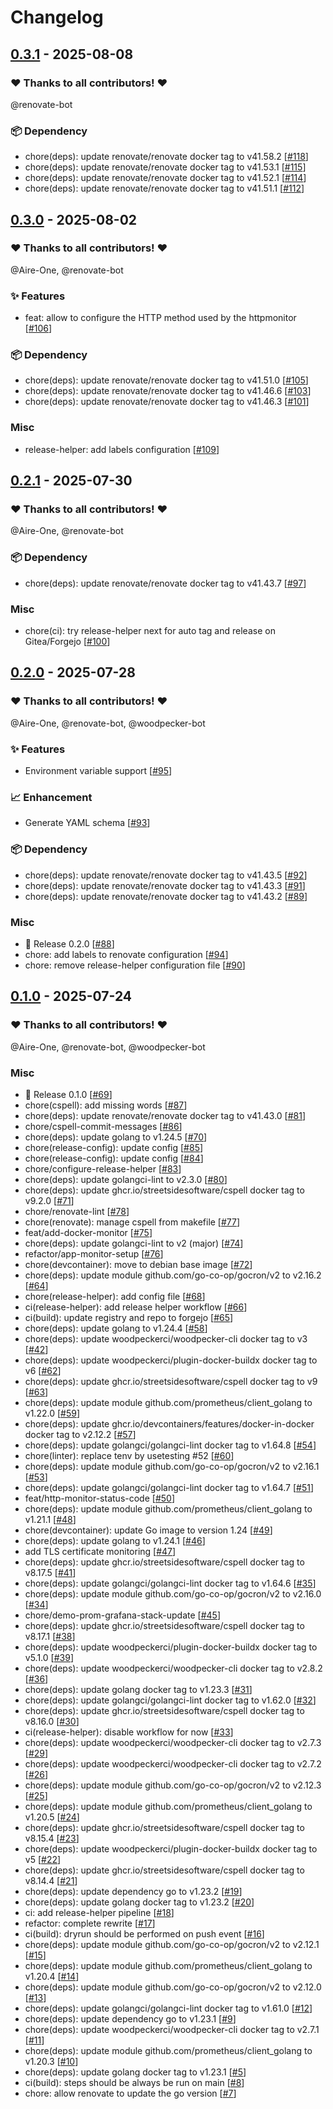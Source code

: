 # Changelog

## [0.3.1](https://forgejo.aireone.xyz/Aire-One/labtime/releases/tag/v0.3.1) - 2025-08-08

### ❤️ Thanks to all contributors! ❤️

@renovate-bot

### 📦️ Dependency

- chore(deps): update renovate/renovate docker tag to v41.58.2 [[#118](https://forgejo.aireone.xyz/Aire-One/labtime/pulls/118)]
- chore(deps): update renovate/renovate docker tag to v41.53.1 [[#115](https://forgejo.aireone.xyz/Aire-One/labtime/pulls/115)]
- chore(deps): update renovate/renovate docker tag to v41.52.1 [[#114](https://forgejo.aireone.xyz/Aire-One/labtime/pulls/114)]
- chore(deps): update renovate/renovate docker tag to v41.51.1 [[#112](https://forgejo.aireone.xyz/Aire-One/labtime/pulls/112)]

## [0.3.0](https://forgejo.aireone.xyz/Aire-One/labtime/releases/tag/v0.3.0) - 2025-08-02

### ❤️ Thanks to all contributors! ❤️

@Aire-One, @renovate-bot

### ✨ Features

- feat: allow to configure the HTTP method used by the httpmonitor [[#106](https://forgejo.aireone.xyz/Aire-One/labtime/pulls/106)]

### 📦️ Dependency

- chore(deps): update renovate/renovate docker tag to v41.51.0 [[#105](https://forgejo.aireone.xyz/Aire-One/labtime/pulls/105)]
- chore(deps): update renovate/renovate docker tag to v41.46.6 [[#103](https://forgejo.aireone.xyz/Aire-One/labtime/pulls/103)]
- chore(deps): update renovate/renovate docker tag to v41.46.3 [[#101](https://forgejo.aireone.xyz/Aire-One/labtime/pulls/101)]

### Misc

- release-helper: add labels configuration [[#109](https://forgejo.aireone.xyz/Aire-One/labtime/pulls/109)]

## [0.2.1](https://forgejo.aireone.xyz/Aire-One/labtime/releases/tag/v0.2.1) - 2025-07-30

### ❤️ Thanks to all contributors! ❤️

@Aire-One, @renovate-bot

### 📦️ Dependency

- chore(deps): update renovate/renovate docker tag to v41.43.7 [[#97](https://forgejo.aireone.xyz/Aire-One/labtime/pulls/97)]

### Misc

- chore(ci): try release-helper next for auto tag and release on Gitea/Forgejo [[#100](https://forgejo.aireone.xyz/Aire-One/labtime/pulls/100)]

## [0.2.0](https://forgejo.aireone.xyz/Aire-One/labtime/releases/tag/v0.2.0) - 2025-07-28

### ❤️ Thanks to all contributors! ❤️

@Aire-One, @renovate-bot, @woodpecker-bot

### ✨ Features

- Environment variable support [[#95](https://forgejo.aireone.xyz/Aire-One/labtime/pulls/95)]

### 📈 Enhancement

- Generate YAML schema [[#93](https://forgejo.aireone.xyz/Aire-One/labtime/pulls/93)]

### 📦️ Dependency

- chore(deps): update renovate/renovate docker tag to v41.43.5 [[#92](https://forgejo.aireone.xyz/Aire-One/labtime/pulls/92)]
- chore(deps): update renovate/renovate docker tag to v41.43.3 [[#91](https://forgejo.aireone.xyz/Aire-One/labtime/pulls/91)]
- chore(deps): update renovate/renovate docker tag to v41.43.2 [[#89](https://forgejo.aireone.xyz/Aire-One/labtime/pulls/89)]

### Misc

- 🎉 Release 0.2.0 [[#88](https://forgejo.aireone.xyz/Aire-One/labtime/pulls/88)]
- chore: add labels to renovate configuration [[#94](https://forgejo.aireone.xyz/Aire-One/labtime/pulls/94)]
- chore: remove release-helper configuration file [[#90](https://forgejo.aireone.xyz/Aire-One/labtime/pulls/90)]

## [0.1.0](https://forgejo.aireone.xyz/Aire-One/labtime/releases/tag/v0.1.0) - 2025-07-24

### ❤️ Thanks to all contributors! ❤️

@Aire-One, @renovate-bot, @woodpecker-bot

### Misc

- 🎉 Release 0.1.0 [[#69](https://forgejo.aireone.xyz/Aire-One/labtime/pulls/69)]
- chore(cspell): add missing words [[#87](https://forgejo.aireone.xyz/Aire-One/labtime/pulls/87)]
- chore(deps): update renovate/renovate docker tag to v41.43.0 [[#81](https://forgejo.aireone.xyz/Aire-One/labtime/pulls/81)]
- chore/cspell-commit-messages [[#86](https://forgejo.aireone.xyz/Aire-One/labtime/pulls/86)]
- chore(deps): update golang to v1.24.5 [[#70](https://forgejo.aireone.xyz/Aire-One/labtime/pulls/70)]
- chore(release-config): update config [[#85](https://forgejo.aireone.xyz/Aire-One/labtime/pulls/85)]
- chore(release-config): update config [[#84](https://forgejo.aireone.xyz/Aire-One/labtime/pulls/84)]
- chore/configure-release-helper [[#83](https://forgejo.aireone.xyz/Aire-One/labtime/pulls/83)]
- chore(deps): update golangci-lint to v2.3.0 [[#80](https://forgejo.aireone.xyz/Aire-One/labtime/pulls/80)]
- chore(deps): update ghcr.io/streetsidesoftware/cspell docker tag to v9.2.0 [[#71](https://forgejo.aireone.xyz/Aire-One/labtime/pulls/71)]
- chore/renovate-lint [[#78](https://forgejo.aireone.xyz/Aire-One/labtime/pulls/78)]
- chore(renovate): manage cspell from makefile [[#77](https://forgejo.aireone.xyz/Aire-One/labtime/pulls/77)]
- feat/add-docker-monitor [[#75](https://forgejo.aireone.xyz/Aire-One/labtime/pulls/75)]
- chore(deps): update golangci-lint to v2 (major) [[#74](https://forgejo.aireone.xyz/Aire-One/labtime/pulls/74)]
- refactor/app-monitor-setup [[#76](https://forgejo.aireone.xyz/Aire-One/labtime/pulls/76)]
- chore(devcontainer): move to debian base image [[#72](https://forgejo.aireone.xyz/Aire-One/labtime/pulls/72)]
- chore(deps): update module github.com/go-co-op/gocron/v2 to v2.16.2 [[#64](https://forgejo.aireone.xyz/Aire-One/labtime/pulls/64)]
- chore(release-helper): add config file [[#68](https://forgejo.aireone.xyz/Aire-One/labtime/pulls/68)]
- ci(release-helper): add release helper workflow [[#66](https://forgejo.aireone.xyz/Aire-One/labtime/pulls/66)]
- ci(build): update registry and repo to forgejo [[#65](https://forgejo.aireone.xyz/Aire-One/labtime/pulls/65)]
- chore(deps): update golang to v1.24.4 [[#58](https://forgejo.aireone.xyz/Aire-One/labtime/pulls/58)]
- chore(deps): update woodpeckerci/woodpecker-cli docker tag to v3 [[#42](https://forgejo.aireone.xyz/Aire-One/labtime/pulls/42)]
- chore(deps): update woodpeckerci/plugin-docker-buildx docker tag to v6 [[#62](https://forgejo.aireone.xyz/Aire-One/labtime/pulls/62)]
- chore(deps): update ghcr.io/streetsidesoftware/cspell docker tag to v9 [[#63](https://forgejo.aireone.xyz/Aire-One/labtime/pulls/63)]
- chore(deps): update module github.com/prometheus/client_golang to v1.22.0 [[#59](https://forgejo.aireone.xyz/Aire-One/labtime/pulls/59)]
- chore(deps): update ghcr.io/devcontainers/features/docker-in-docker docker tag to v2.12.2 [[#57](https://forgejo.aireone.xyz/Aire-One/labtime/pulls/57)]
- chore(deps): update golangci/golangci-lint docker tag to v1.64.8 [[#54](https://forgejo.aireone.xyz/Aire-One/labtime/pulls/54)]
- chore(linter): replace tenv by usetesting #52 [[#60](https://forgejo.aireone.xyz/Aire-One/labtime/pulls/60)]
- chore(deps): update module github.com/go-co-op/gocron/v2 to v2.16.1 [[#53](https://forgejo.aireone.xyz/Aire-One/labtime/pulls/53)]
- chore(deps): update golangci/golangci-lint docker tag to v1.64.7 [[#51](https://forgejo.aireone.xyz/Aire-One/labtime/pulls/51)]
- feat/http-monitor-status-code [[#50](https://forgejo.aireone.xyz/Aire-One/labtime/pulls/50)]
- chore(deps): update module github.com/prometheus/client_golang to v1.21.1 [[#48](https://forgejo.aireone.xyz/Aire-One/labtime/pulls/48)]
- chore(devcontainer): update Go image to version 1.24 [[#49](https://forgejo.aireone.xyz/Aire-One/labtime/pulls/49)]
- chore(deps): update golang to v1.24.1 [[#46](https://forgejo.aireone.xyz/Aire-One/labtime/pulls/46)]
- add TLS certificate monitoring [[#47](https://forgejo.aireone.xyz/Aire-One/labtime/pulls/47)]
- chore(deps): update ghcr.io/streetsidesoftware/cspell docker tag to v8.17.5 [[#41](https://forgejo.aireone.xyz/Aire-One/labtime/pulls/41)]
- chore(deps): update golangci/golangci-lint docker tag to v1.64.6 [[#35](https://forgejo.aireone.xyz/Aire-One/labtime/pulls/35)]
- chore(deps): update module github.com/go-co-op/gocron/v2 to v2.16.0 [[#34](https://forgejo.aireone.xyz/Aire-One/labtime/pulls/34)]
- chore/demo-prom-grafana-stack-update [[#45](https://forgejo.aireone.xyz/Aire-One/labtime/pulls/45)]
- chore(deps): update ghcr.io/streetsidesoftware/cspell docker tag to v8.17.1 [[#38](https://forgejo.aireone.xyz/Aire-One/labtime/pulls/38)]
- chore(deps): update woodpeckerci/plugin-docker-buildx docker tag to v5.1.0 [[#39](https://forgejo.aireone.xyz/Aire-One/labtime/pulls/39)]
- chore(deps): update woodpeckerci/woodpecker-cli docker tag to v2.8.2 [[#36](https://forgejo.aireone.xyz/Aire-One/labtime/pulls/36)]
- chore(deps): update golang docker tag to v1.23.3 [[#31](https://forgejo.aireone.xyz/Aire-One/labtime/pulls/31)]
- chore(deps): update golangci/golangci-lint docker tag to v1.62.0 [[#32](https://forgejo.aireone.xyz/Aire-One/labtime/pulls/32)]
- chore(deps): update ghcr.io/streetsidesoftware/cspell docker tag to v8.16.0 [[#30](https://forgejo.aireone.xyz/Aire-One/labtime/pulls/30)]
- ci(release-helper): disable workflow for now [[#33](https://forgejo.aireone.xyz/Aire-One/labtime/pulls/33)]
- chore(deps): update woodpeckerci/woodpecker-cli docker tag to v2.7.3 [[#29](https://forgejo.aireone.xyz/Aire-One/labtime/pulls/29)]
- chore(deps): update woodpeckerci/woodpecker-cli docker tag to v2.7.2 [[#26](https://forgejo.aireone.xyz/Aire-One/labtime/pulls/26)]
- chore(deps): update module github.com/go-co-op/gocron/v2 to v2.12.3 [[#25](https://forgejo.aireone.xyz/Aire-One/labtime/pulls/25)]
- chore(deps): update module github.com/prometheus/client_golang to v1.20.5 [[#24](https://forgejo.aireone.xyz/Aire-One/labtime/pulls/24)]
- chore(deps): update ghcr.io/streetsidesoftware/cspell docker tag to v8.15.4 [[#23](https://forgejo.aireone.xyz/Aire-One/labtime/pulls/23)]
- chore(deps): update woodpeckerci/plugin-docker-buildx docker tag to v5 [[#22](https://forgejo.aireone.xyz/Aire-One/labtime/pulls/22)]
- chore(deps): update ghcr.io/streetsidesoftware/cspell docker tag to v8.14.4 [[#21](https://forgejo.aireone.xyz/Aire-One/labtime/pulls/21)]
- chore(deps): update dependency go to v1.23.2 [[#19](https://forgejo.aireone.xyz/Aire-One/labtime/pulls/19)]
- chore(deps): update golang docker tag to v1.23.2 [[#20](https://forgejo.aireone.xyz/Aire-One/labtime/pulls/20)]
- ci: add release-helper pipeline [[#18](https://forgejo.aireone.xyz/Aire-One/labtime/pulls/18)]
- refactor: complete rewrite [[#17](https://forgejo.aireone.xyz/Aire-One/labtime/pulls/17)]
- ci(build): dryrun should be performed on push event [[#16](https://forgejo.aireone.xyz/Aire-One/labtime/pulls/16)]
- chore(deps): update module github.com/go-co-op/gocron/v2 to v2.12.1 [[#15](https://forgejo.aireone.xyz/Aire-One/labtime/pulls/15)]
- chore(deps): update module github.com/prometheus/client_golang to v1.20.4 [[#14](https://forgejo.aireone.xyz/Aire-One/labtime/pulls/14)]
- chore(deps): update module github.com/go-co-op/gocron/v2 to v2.12.0 [[#13](https://forgejo.aireone.xyz/Aire-One/labtime/pulls/13)]
- chore(deps): update golangci/golangci-lint docker tag to v1.61.0 [[#12](https://forgejo.aireone.xyz/Aire-One/labtime/pulls/12)]
- chore(deps): update dependency go to v1.23.1 [[#9](https://forgejo.aireone.xyz/Aire-One/labtime/pulls/9)]
- chore(deps): update woodpeckerci/woodpecker-cli docker tag to v2.7.1 [[#11](https://forgejo.aireone.xyz/Aire-One/labtime/pulls/11)]
- chore(deps): update module github.com/prometheus/client_golang to v1.20.3 [[#10](https://forgejo.aireone.xyz/Aire-One/labtime/pulls/10)]
- chore(deps): update golang docker tag to v1.23.1 [[#5](https://forgejo.aireone.xyz/Aire-One/labtime/pulls/5)]
- ci(build): steps should be always be run on main [[#8](https://forgejo.aireone.xyz/Aire-One/labtime/pulls/8)]
- chore: allow renovate to update the go version [[#7](https://forgejo.aireone.xyz/Aire-One/labtime/pulls/7)]
